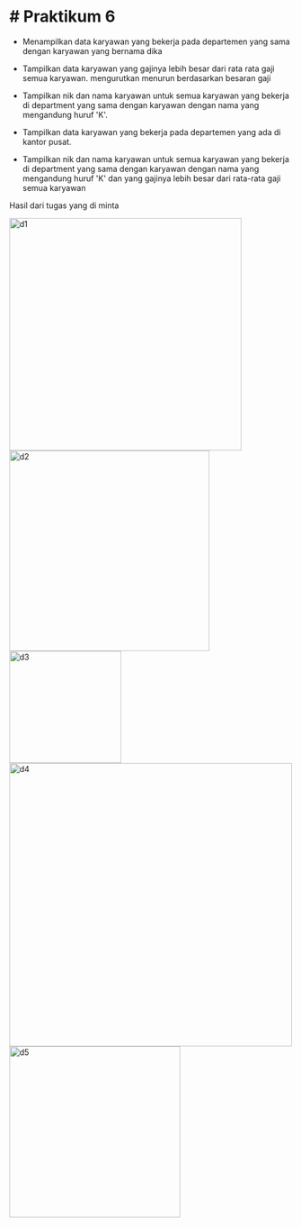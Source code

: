 # # Praktikum 6

- Menampilkan data karyawan yang bekerja pada departemen yang sama dengan karyawan yang bernama dika 

- Tampilkan data karyawan yang gajinya lebih besar dari rata rata gaji semua karyawan. mengurutkan menurun berdasarkan besaran gaji 

- Tampilkan nik dan nama karyawan untuk semua karyawan yang bekerja di department yang sama dengan karyawan dengan nama yang mengandung huruf 'K'.

- Tampilkan data karyawan yang bekerja pada departemen yang ada di kantor pusat.

- Tampilkan nik dan nama karyawan untuk semua karyawan yang bekerja di department yang sama dengan karyawan dengan nama yang mengandung huruf 'K' dan yang gajinya lebih besar dari rata-rata gaji semua karyawan

Hasil dari tugas yang di minta

<img width="413" alt="d1" src="https://github.com/Birrhamm/PRAKTIKU6-BD/assets/115520530/c6e17eee-7f02-4bad-8305-db7657177b75">


<img width="356" alt="d2" src="https://github.com/Birrhamm/PRAKTIKU6-BD/assets/115520530/9237930c-5804-4965-96f6-3ad8651ce13e">


<img width="199" alt="d3" src="https://github.com/Birrhamm/PRAKTIKU6-BD/assets/115520530/ac3b2769-6503-4aa4-8dbc-3030d6237e48">


<img width="503" alt="d4" src="https://github.com/Birrhamm/PRAKTIKU6-BD/assets/115520530/2af34200-b9ab-4ee3-8713-037784dc7d45">


<img width="304" alt="d5" src="https://github.com/Birrhamm/PRAKTIKU6-BD/assets/115520530/9edf15e1-37b4-4c72-a743-8fd188d45250">
